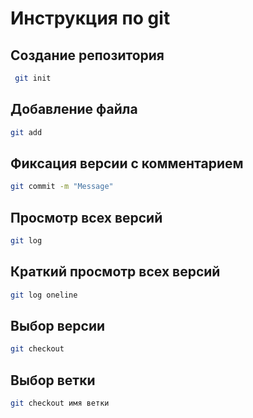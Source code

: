 # Инструкция по git

## Создание репозитория
``` sh
 git init
```

## Добавление файла
``` sh
git add
```

## Фиксация версии с комментарием
``` sh
git commit -m "Message"
```

## Просмотр всех версий
``` sh
git log
```

## Краткий просмотр всех версий
``` sh
git log oneline
```

## Выбор версии
``` sh
git checkout
```

## Выбор ветки
``` sh
git checkout имя ветки
```
